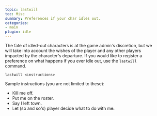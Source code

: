```yaml
---
topic: lastwill
toc: Misc
summary: Preferences if your char idles out.
categories:
- main
plugin: idle
---
```

The fate of idled-out characters is at the game admin's discretion, but we will take into account the wishes of the player and any other players impacted by the character's departure.  If you would like to register a preference on what happens if you ever idle out, use the `lastwill` command.

`lastwill <instructions>`

Sample instructions (you are not limited to these):

- Kill me off.
- Put me on the roster.
- Say I left town.
- Let (so and so's) player decide what to do with me.
